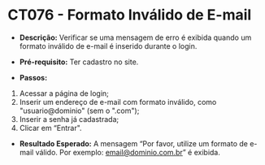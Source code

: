 # CT076 - Formato Inválido de E-mail

- **Descrição:** Verificar se uma mensagem de erro é exibida quando um formato inválido de e-mail é inserido durante o login.

- **Pré-requisito:** Ter cadastro no site.
- **Passos:**
1.  Acessar a página de login;
2. Inserir um endereço de e-mail com formato inválido, como "usuario@dominio" (sem o ".com");
3. Inserir a senha já cadastrada;
4. Clicar em “Entrar".

- **Resultado Esperado:** A mensagem “Por favor, utilize um formato de e-mail válido. Por exemplo: email@dominio.com.br” é exibida.
